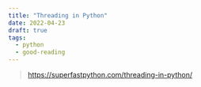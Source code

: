 ```yaml
---
title: "Threading in Python"
date: 2022-04-23
draft: true
tags:
  - python
  - good-reading
---
```


> https://superfastpython.com/threading-in-python/

